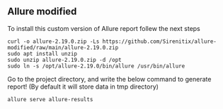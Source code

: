 ## Allure modified
To install this custom version of Allure report follew the next steps
```
curl -o allure-2.19.0.zip -Ls https://github.com/Sirenitix/allure-modified/raw/main/allure-2.19.0.zip   
sudo apt install unzip
sudo unzip allure-2.19.0.zip -d /opt
sudo ln -s /opt/allure-2.19.0/bin/allure /usr/bin/allure
```

Go to the project directory, and write the below command to generate report! (By default it will store data in tmp directory)
```
allure serve allure-results 
```
